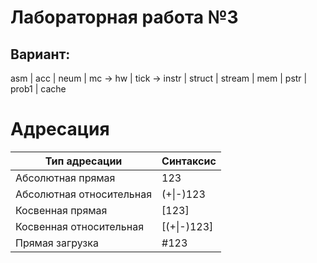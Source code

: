# Лабораторная работа №3
## Вариант:
asm | acc | neum | mc -> hw | tick -> instr | struct | stream | mem | pstr | prob1 | cache

# Адресация
| Тип адресации                | Синтаксис   |
|------------------------------|-------------|
| Абсолютная прямая            | 123         |
| Абсолютная относительная     | (+\|-)123   |
| Косвенная прямая             | [123]       |
| Косвенная относительная      | [(+\|-)123] |
| Прямая загрузка              | #123        |